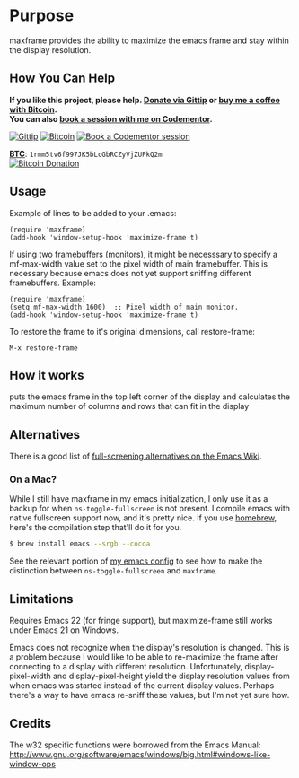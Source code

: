 # Purpose

maxframe provides the ability to maximize the emacs frame and stay within
the display resolution.

## How You Can Help

**If you like this project, please help. [Donate via Gittip][gittip] or [buy me a coffee with Bitcoin][bitcoin].<br>
You can also [book a session with me on Codementor][codementor].**

[![Gittip](http://img.shields.io/gittip/rmm5t.svg)][gittip]
[![Bitcoin](http://img.shields.io/badge/bitcoin-donate%20a%20coffee-brightgreen.svg)][bitcoin]
[![Book a Codementor session](http://img.shields.io/badge/codementor-book%20a%20session-orange.svg)][codementor]

**[BTC][bitcoin]**: `1rmm5tv6f997JK5bLcGbRCZyVjZUPkQ2m`<br>
[![Bitcoin Donation][bitcoin-qr-small]][bitcoin-qr-big]

[gittip]: https://www.gittip.com/rmm5t/ "Donate to rmm5t for open source!"
[bitcoin]: bitcoin:1rmm5tv6f997JK5bLcGbRCZyVjZUPkQ2m?amount=0.01&label=Coffee%20to%20rmm5t%20for%20Open%20Source "Buy rmm5t a coffee for open source!"
[bitcoin-qr-small]: http://chart.apis.google.com/chart?cht=qr&chs=150x150&chl=bitcoin%3A1rmm5tv6f997JK5bLcGbRCZyVjZUPkQ2m%3Famount%3D0.01%26label%3DCoffee%2520to%2520rmm5t%2520for%2520Open%2520Source
[bitcoin-qr-big]: http://chart.apis.google.com/chart?cht=qr&chs=500x500&chl=bitcoin%3A1rmm5tv6f997JK5bLcGbRCZyVjZUPkQ2m%3Famount%3D0.01%26label%3DCoffee%2520to%2520rmm5t%2520for%2520Open%2520Source
[codementor]: https://www.codementor.io/rmm5t "Book a session with rmm5t on Codementor!"

## Usage

Example of lines to be added to your .emacs:

    (require 'maxframe)
    (add-hook 'window-setup-hook 'maximize-frame t)

If using two framebuffers (monitors), it might be necesssary to specify a
mf-max-width value set to the pixel width of main framebuffer.  This is
necessary because emacs does not yet support sniffing different
framebuffers.  Example:

    (require 'maxframe)
    (setq mf-max-width 1600)  ;; Pixel width of main monitor.
    (add-hook 'window-setup-hook 'maximize-frame t)

To restore the frame to it's original dimensions, call restore-frame:

    M-x restore-frame

## How it works

puts the emacs frame in the top left corner of the display and calculates
the maximum number of columns and rows that can fit in the display

## Alternatives

There is a good list of [full-screening alternatives on the Emacs Wiki](http://emacswiki.org/emacs/FullScreen).

### On a Mac?

While I still have maxframe in my emacs initialization, I only use it as a
backup for when `ns-toggle-fullscreen` is not present. I compile emacs with
native fullscreen support now, and it's pretty nice. If you use
[homebrew](https://github.com/mxcl/homebrew), here's the compilation step
that'll do it for you.

```bash
$ brew install emacs --srgb --cocoa
```

See the relevant portion of
[my emacs config](https://github.com/rmm5t/dotfiles/blob/master/emacs.d/rmm5t/maxframe.el)
to see how to make the distinction between `ns-toggle-fullscreen` and
`maxframe`.

## Limitations

Requires Emacs 22 (for fringe support), but maximize-frame still works
under Emacs 21 on Windows.

Emacs does not recognize when the display's resolution is changed. This is
a problem because I would like to be able to re-maximize the frame after
connecting to a display with different resolution. Unfortunately,
display-pixel-width and display-pixel-height yield the display resolution
values from when emacs was started instead of the current display
values. Perhaps there's a way to have emacs re-sniff these values, but I'm
not yet sure how.

## Credits

The w32 specific functions were borrowed from the Emacs Manual:
http://www.gnu.org/software/emacs/windows/big.html#windows-like-window-ops
